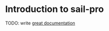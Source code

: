 # Introduction to sail-pro

TODO: write [great documentation](http://jacobian.org/writing/what-to-write/)
